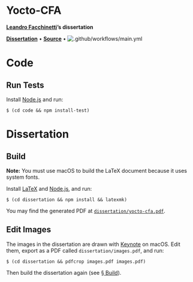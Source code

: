 # Yocto-CFA

**[Leandro Facchinetti](https://www.leafac.com)’s dissertation**

[**Dissertation**](dissertation/yocto-cfa.pdf) • [**Source**](https://github.com/leafac/yocto-cfa) • ![.github/workflows/main.yml](https://github.com/leafac/yocto-cfa/workflows/.github/workflows/main.yml/badge.svg)

# Code

## Run Tests

Install [Node.js](https://nodejs.org/) and run:

```console
$ (cd code && npm install-test)
```

# Dissertation

## Build

**Note:** You must use macOS to build the LaTeX document because it uses system fonts.

Install [LaTeX](https://www.latex-project.org) and [Node.js](https://nodejs.org/), and run:

```console
$ (cd dissertation && npm install && latexmk)
```

You may find the generated PDF at [`dissertation/yocto-cfa.pdf`](dissertation/yocto-cfa.pdf).

## Edit Images

The images in the dissertation are drawn with [Keynote](https://www.apple.com/keynote/) on macOS. Edit them, export as a PDF called `dissertation/images.pdf`, and run:

```console
$ (cd dissertation && pdfcrop images.pdf images.pdf)
```

Then build the dissertation again (see [§ Build](#build)).
